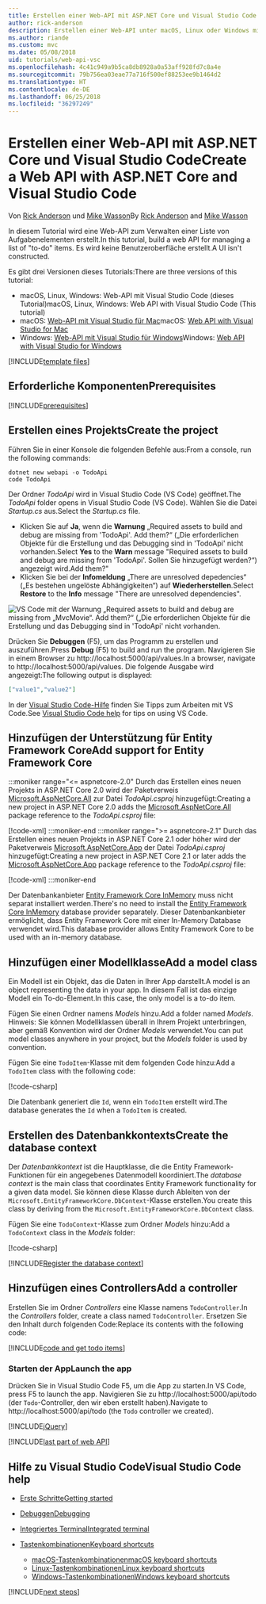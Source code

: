 ```yaml
---
title: Erstellen einer Web-API mit ASP.NET Core und Visual Studio Code
author: rick-anderson
description: Erstellen einer Web-API unter macOS, Linux oder Windows mit ASP.NET Core MVC und Visual Studio Code
ms.author: riande
ms.custom: mvc
ms.date: 05/08/2018
uid: tutorials/web-api-vsc
ms.openlocfilehash: 4c41c949a9b5ca8db8928a0a53aff928fd7c8a4e
ms.sourcegitcommit: 79b756ea03eae77a716f500ef88253ee9b1464d2
ms.translationtype: HT
ms.contentlocale: de-DE
ms.lasthandoff: 06/25/2018
ms.locfileid: "36297249"
---
```

# <a name="create-a-web-api-with-aspnet-core-and-visual-studio-code"></a><span data-ttu-id="d29c2-103">Erstellen einer Web-API mit ASP.NET Core und Visual Studio Code</span><span class="sxs-lookup"><span data-stu-id="d29c2-103">Create a Web API with ASP.NET Core and Visual Studio Code</span></span>

<span data-ttu-id="d29c2-104">Von [Rick Anderson](https://twitter.com/RickAndMSFT) und [Mike Wasson](https://github.com/mikewasson)</span><span class="sxs-lookup"><span data-stu-id="d29c2-104">By [Rick Anderson](https://twitter.com/RickAndMSFT) and [Mike Wasson](https://github.com/mikewasson)</span></span>

<span data-ttu-id="d29c2-105">In diesem Tutorial wird eine Web-API zum Verwalten einer Liste von Aufgabenelementen erstellt.</span><span class="sxs-lookup"><span data-stu-id="d29c2-105">In this tutorial, build a web API for managing a list of "to-do" items.</span></span> <span data-ttu-id="d29c2-106">Es wird keine Benutzeroberfläche erstellt.</span><span class="sxs-lookup"><span data-stu-id="d29c2-106">A UI isn't constructed.</span></span>

<span data-ttu-id="d29c2-107">Es gibt drei Versionen dieses Tutorials:</span><span class="sxs-lookup"><span data-stu-id="d29c2-107">There are three versions of this tutorial:</span></span>

* <span data-ttu-id="d29c2-108">macOS, Linux, Windows: Web-API mit Visual Studio Code (dieses Tutorial)</span><span class="sxs-lookup"><span data-stu-id="d29c2-108">macOS, Linux, Windows: Web API with Visual Studio Code (This tutorial)</span></span>
* <span data-ttu-id="d29c2-109">macOS: [Web-API mit Visual Studio für Mac](xref:tutorials/first-web-api-mac)</span><span class="sxs-lookup"><span data-stu-id="d29c2-109">macOS: [Web API with Visual Studio for Mac](xref:tutorials/first-web-api-mac)</span></span>
* <span data-ttu-id="d29c2-110">Windows: [Web-API mit Visual Studio für Windows](xref:tutorials/first-web-api)</span><span class="sxs-lookup"><span data-stu-id="d29c2-110">Windows: [Web API with Visual Studio for Windows](xref:tutorials/first-web-api)</span></span>

<!-- WARNING: The code AND images in this doc are used by uid: tutorials/web-api-vsc, tutorials/first-web-api-mac and tutorials/first-web-api. If you change any code/images in this tutorial, update uid: tutorials/web-api-vsc -->

[!INCLUDE[template files](../includes/webApi/intro.md)]

## <a name="prerequisites"></a><span data-ttu-id="d29c2-111">Erforderliche Komponenten</span><span class="sxs-lookup"><span data-stu-id="d29c2-111">Prerequisites</span></span>

[!INCLUDE[prerequisites](~/includes/net-core-prereqs-vscode.md)]

## <a name="create-the-project"></a><span data-ttu-id="d29c2-112">Erstellen eines Projekts</span><span class="sxs-lookup"><span data-stu-id="d29c2-112">Create the project</span></span>

<span data-ttu-id="d29c2-113">Führen Sie in einer Konsole die folgenden Befehle aus:</span><span class="sxs-lookup"><span data-stu-id="d29c2-113">From a console, run the following commands:</span></span>

```console
dotnet new webapi -o TodoApi
code TodoApi
```

<span data-ttu-id="d29c2-114">Der Ordner *TodoApi* wird in Visual Studio Code (VS Code) geöffnet.</span><span class="sxs-lookup"><span data-stu-id="d29c2-114">The *TodoApi* folder opens in Visual Studio Code (VS Code).</span></span> <span data-ttu-id="d29c2-115">Wählen Sie die Datei *Startup.cs* aus.</span><span class="sxs-lookup"><span data-stu-id="d29c2-115">Select the *Startup.cs* file.</span></span>

* <span data-ttu-id="d29c2-116">Klicken Sie auf **Ja**, wenn die **Warnung** „Required assets to build and debug are missing from 'TodoApi'. Add them?“ („Die erforderlichen Objekte für die Erstellung und das Debugging sind in 'TodoApi' nicht vorhanden.</span><span class="sxs-lookup"><span data-stu-id="d29c2-116">Select **Yes** to the **Warn** message "Required assets to build and debug are missing from 'TodoApi'.</span></span> <span data-ttu-id="d29c2-117">Sollen Sie hinzugefügt werden?“) angezeigt wird.</span><span class="sxs-lookup"><span data-stu-id="d29c2-117">Add them?"</span></span>
* <span data-ttu-id="d29c2-118">Klicken Sie bei der **Infomeldung** „There are unresolved depedencies“ („Es bestehen ungelöste Abhängigkeiten“) auf **Wiederherstellen**.</span><span class="sxs-lookup"><span data-stu-id="d29c2-118">Select **Restore** to the **Info** message "There are unresolved dependencies".</span></span>

<!-- uid: tutorials/first-mvc-app-xplat/start-mvc uses the pic below. If you change it, make sure it's consistent -->

![VS Code mit der Warnung „Required assets to build and debug are missing from „MvcMovie“. Add them?“ („Die erforderlichen Objekte für die Erstellung und das Debugging sind in 'TodoApi' nicht vorhanden.](web-api-vsc/_static/vsc_restore.png)

<span data-ttu-id="d29c2-122">Drücken Sie **Debuggen** (F5), um das Programm zu erstellen und auszuführen.</span><span class="sxs-lookup"><span data-stu-id="d29c2-122">Press **Debug** (F5) to build and run the program.</span></span> <span data-ttu-id="d29c2-123">Navigieren Sie in einem Browser zu http://localhost:5000/api/values.</span><span class="sxs-lookup"><span data-stu-id="d29c2-123">In a browser, navigate to http://localhost:5000/api/values.</span></span> <span data-ttu-id="d29c2-124">Die folgende Ausgabe wird angezeigt:</span><span class="sxs-lookup"><span data-stu-id="d29c2-124">The following output is displayed:</span></span>

```json
["value1","value2"]
```

<span data-ttu-id="d29c2-125">In der [Visual Studio Code-Hilfe](#visual-studio-code-help) finden Sie Tipps zum Arbeiten mit VS Code.</span><span class="sxs-lookup"><span data-stu-id="d29c2-125">See [Visual Studio Code help](#visual-studio-code-help) for tips on using VS Code.</span></span>

## <a name="add-support-for-entity-framework-core"></a><span data-ttu-id="d29c2-126">Hinzufügen der Unterstützung für Entity Framework Core</span><span class="sxs-lookup"><span data-stu-id="d29c2-126">Add support for Entity Framework Core</span></span>

:::moniker range="<= aspnetcore-2.0"
<span data-ttu-id="d29c2-127">Durch das Erstellen eines neuen Projekts in ASP.NET Core 2.0 wird der Paketverweis [Microsoft.AspNetCore.All](https://www.nuget.org/packages/Microsoft.AspNetCore.All) zur Datei *TodoApi.csproj* hinzugefügt:</span><span class="sxs-lookup"><span data-stu-id="d29c2-127">Creating a new project in ASP.NET Core 2.0 adds the [Microsoft.AspNetCore.All](https://www.nuget.org/packages/Microsoft.AspNetCore.All) package reference to the *TodoApi.csproj* file:</span></span>

[!code-xml[](first-web-api/samples/2.0/TodoApi/TodoApi.csproj?name=snippet_Metapackage&highlight=2)]
:::moniker-end
:::moniker range=">= aspnetcore-2.1"
<span data-ttu-id="d29c2-128">Durch das Erstellen eines neuen Projekts in ASP.NET Core 2.1 oder höher wird der Paketverweis [Microsoft.AspNetCore.App](https://www.nuget.org/packages/Microsoft.AspNetCore.App) der Datei *TodoApi.csproj* hinzugefügt:</span><span class="sxs-lookup"><span data-stu-id="d29c2-128">Creating a new project in ASP.NET Core 2.1 or later adds the [Microsoft.AspNetCore.App](https://www.nuget.org/packages/Microsoft.AspNetCore.App) package reference to the *TodoApi.csproj* file:</span></span>

[!code-xml[](first-web-api/samples/2.1/TodoApi/TodoApi.csproj?name=snippet_Metapackage&highlight=2)]
:::moniker-end

<span data-ttu-id="d29c2-129">Der Datenbankanbieter [Entity Framework Core InMemory](/ef/core/providers/in-memory/) muss nicht separat installiert werden.</span><span class="sxs-lookup"><span data-stu-id="d29c2-129">There's no need to install the [Entity Framework Core InMemory](/ef/core/providers/in-memory/) database provider separately.</span></span> <span data-ttu-id="d29c2-130">Dieser Datenbankanbieter ermöglicht, dass Entity Framework Core mit einer In-Memory Database verwendet wird.</span><span class="sxs-lookup"><span data-stu-id="d29c2-130">This database provider allows Entity Framework Core to be used with an in-memory database.</span></span>

## <a name="add-a-model-class"></a><span data-ttu-id="d29c2-131">Hinzufügen einer Modellklasse</span><span class="sxs-lookup"><span data-stu-id="d29c2-131">Add a model class</span></span>

<span data-ttu-id="d29c2-132">Ein Modell ist ein Objekt, das die Daten in Ihrer App darstellt.</span><span class="sxs-lookup"><span data-stu-id="d29c2-132">A model is an object representing the data in your app.</span></span> <span data-ttu-id="d29c2-133">In diesem Fall ist das einzige Modell ein To-do-Element.</span><span class="sxs-lookup"><span data-stu-id="d29c2-133">In this case, the only model is a to-do item.</span></span>

<span data-ttu-id="d29c2-134">Fügen Sie einen Ordner namens *Models* hinzu.</span><span class="sxs-lookup"><span data-stu-id="d29c2-134">Add a folder named *Models*.</span></span> <span data-ttu-id="d29c2-135">Hinweis: Sie können Modellklassen überall in Ihrem Projekt unterbringen, aber gemäß Konvention wird der Ordner *Models* verwendet.</span><span class="sxs-lookup"><span data-stu-id="d29c2-135">You can put model classes anywhere in your project, but the *Models* folder is used by convention.</span></span>

<span data-ttu-id="d29c2-136">Fügen Sie eine `TodoItem`-Klasse mit dem folgenden Code hinzu:</span><span class="sxs-lookup"><span data-stu-id="d29c2-136">Add a `TodoItem` class with the following code:</span></span>

[!code-csharp[](first-web-api/samples/2.0/TodoApi/Models/TodoItem.cs)]

<span data-ttu-id="d29c2-137">Die Datenbank generiert die `Id`, wenn ein `TodoItem` erstellt wird.</span><span class="sxs-lookup"><span data-stu-id="d29c2-137">The database generates the `Id` when a `TodoItem` is created.</span></span>

## <a name="create-the-database-context"></a><span data-ttu-id="d29c2-138">Erstellen des Datenbankkontexts</span><span class="sxs-lookup"><span data-stu-id="d29c2-138">Create the database context</span></span>

<span data-ttu-id="d29c2-139">Der *Datenbankkontext* ist die Hauptklasse, die die Entity Framework-Funktionen für ein angegebenes Datenmodell koordiniert.</span><span class="sxs-lookup"><span data-stu-id="d29c2-139">The *database context* is the main class that coordinates Entity Framework functionality for a given data model.</span></span> <span data-ttu-id="d29c2-140">Sie können diese Klasse durch Ableiten von der `Microsoft.EntityFrameworkCore.DbContext`-Klasse erstellen.</span><span class="sxs-lookup"><span data-stu-id="d29c2-140">You create this class by deriving from the `Microsoft.EntityFrameworkCore.DbContext` class.</span></span>

<span data-ttu-id="d29c2-141">Fügen Sie eine `TodoContext`-Klasse zum Ordner *Models* hinzu:</span><span class="sxs-lookup"><span data-stu-id="d29c2-141">Add a `TodoContext` class in the *Models* folder:</span></span>

[!code-csharp[](first-web-api/samples/2.0/TodoApi/Models/TodoContext.cs)]

[!INCLUDE[Register the database context](../includes/webApi/register_dbContext.md)]

## <a name="add-a-controller"></a><span data-ttu-id="d29c2-142">Hinzufügen eines Controllers</span><span class="sxs-lookup"><span data-stu-id="d29c2-142">Add a controller</span></span>

<span data-ttu-id="d29c2-143">Erstellen Sie im Ordner *Controllers* eine Klasse namens `TodoController`.</span><span class="sxs-lookup"><span data-stu-id="d29c2-143">In the *Controllers* folder, create a class named `TodoController`.</span></span> <span data-ttu-id="d29c2-144">Ersetzen Sie den Inhalt durch folgenden Code:</span><span class="sxs-lookup"><span data-stu-id="d29c2-144">Replace its contents with the following code:</span></span>

[!INCLUDE[code and get todo items](../includes/webApi/getTodoItems.md)]

### <a name="launch-the-app"></a><span data-ttu-id="d29c2-145">Starten der App</span><span class="sxs-lookup"><span data-stu-id="d29c2-145">Launch the app</span></span>

<span data-ttu-id="d29c2-146">Drücken Sie in Visual Studio Code F5, um die App zu starten.</span><span class="sxs-lookup"><span data-stu-id="d29c2-146">In VS Code, press F5 to launch the app.</span></span> <span data-ttu-id="d29c2-147">Navigieren Sie zu http://localhost:5000/api/todo (der `Todo`-Controller, den wir eben erstellt haben).</span><span class="sxs-lookup"><span data-stu-id="d29c2-147">Navigate to http://localhost:5000/api/todo (the `Todo` controller we created).</span></span>

[!INCLUDE[jQuery](../includes/webApi/add-jquery.md)]

[!INCLUDE[last part of web API](../includes/webApi/end.md)]

## <a name="visual-studio-code-help"></a><span data-ttu-id="d29c2-148">Hilfe zu Visual Studio Code</span><span class="sxs-lookup"><span data-stu-id="d29c2-148">Visual Studio Code help</span></span>

* [<span data-ttu-id="d29c2-149">Erste Schritte</span><span class="sxs-lookup"><span data-stu-id="d29c2-149">Getting started</span></span>](https://code.visualstudio.com/docs)
* [<span data-ttu-id="d29c2-150">Debuggen</span><span class="sxs-lookup"><span data-stu-id="d29c2-150">Debugging</span></span>](https://code.visualstudio.com/docs/editor/debugging)
* [<span data-ttu-id="d29c2-151">Integriertes Terminal</span><span class="sxs-lookup"><span data-stu-id="d29c2-151">Integrated terminal</span></span>](https://code.visualstudio.com/docs/editor/integrated-terminal)
* [<span data-ttu-id="d29c2-152">Tastenkombinationen</span><span class="sxs-lookup"><span data-stu-id="d29c2-152">Keyboard shortcuts</span></span>](https://code.visualstudio.com/docs/getstarted/keybindings#_keyboard-shortcuts-reference)

  * [<span data-ttu-id="d29c2-153">macOS-Tastenkombinationen</span><span class="sxs-lookup"><span data-stu-id="d29c2-153">macOS keyboard shortcuts</span></span>](https://code.visualstudio.com/shortcuts/keyboard-shortcuts-macos.pdf)
  * [<span data-ttu-id="d29c2-154">Linux-Tastenkombinationen</span><span class="sxs-lookup"><span data-stu-id="d29c2-154">Linux keyboard shortcuts</span></span>](https://code.visualstudio.com/shortcuts/keyboard-shortcuts-linux.pdf)
  * [<span data-ttu-id="d29c2-155">Windows-Tastenkombinationen</span><span class="sxs-lookup"><span data-stu-id="d29c2-155">Windows keyboard shortcuts</span></span>](https://code.visualstudio.com/shortcuts/keyboard-shortcuts-windows.pdf)

[!INCLUDE[next steps](../includes/webApi/next.md)]
